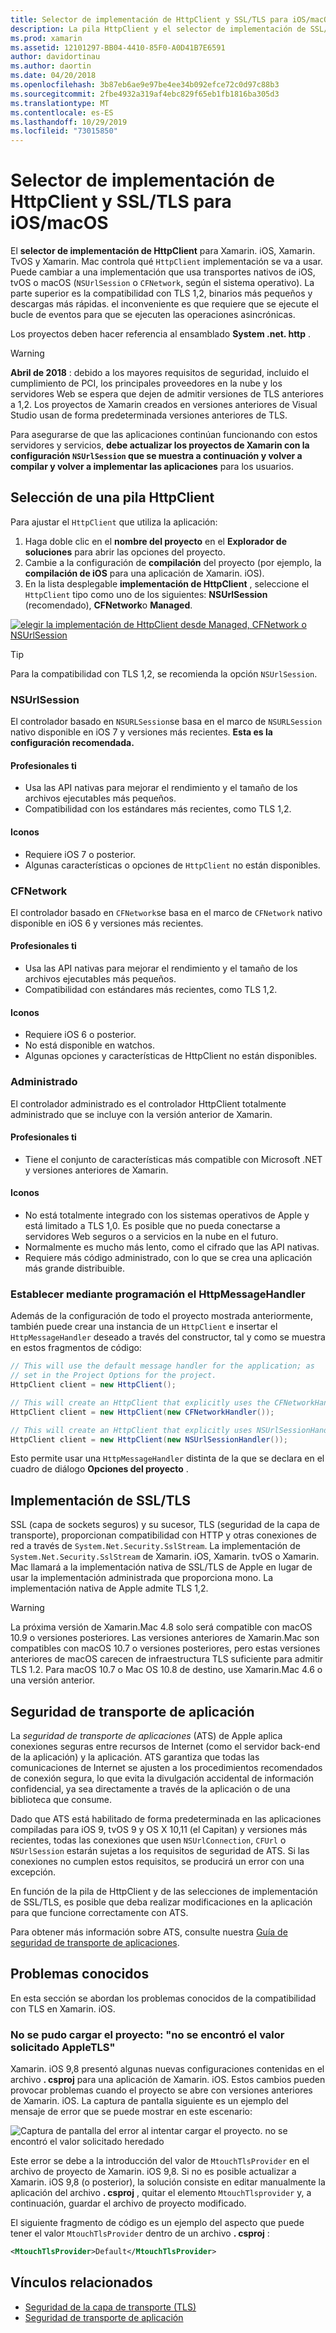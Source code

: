 ```yaml
---
title: Selector de implementación de HttpClient y SSL/TLS para iOS/macOS
description: La pila HttpClient y el selector de implementación de SSL/TLS determinan la implementación de HttpClient y SSL/TLS que usará la aplicación de Xamarin iOS, tvOS o macOS.
ms.prod: xamarin
ms.assetid: 12101297-BB04-4410-85F0-A0D41B7E6591
author: davidortinau
ms.author: daortin
ms.date: 04/20/2018
ms.openlocfilehash: 3b87eb6ae9e97be4ee34b092efce72c0d97c88b3
ms.sourcegitcommit: 2fbe4932a319af4ebc829f65eb1fb1816ba305d3
ms.translationtype: MT
ms.contentlocale: es-ES
ms.lasthandoff: 10/29/2019
ms.locfileid: "73015850"
---
```

# <a name="httpclient-and-ssltls-implementation-selector-for-iosmacos"></a>Selector de implementación de HttpClient y SSL/TLS para iOS/macOS

El **selector de implementación de HttpClient** para Xamarin. iOS, Xamarin. TvOS y Xamarin. Mac controla qué `HttpClient` implementación se va a usar. Puede cambiar a una implementación que usa transportes nativos de iOS, tvOS o macOS (`NSUrlSession` o `CFNetwork`, según el sistema operativo). La parte superior es la compatibilidad con TLS 1,2, binarios más pequeños y descargas más rápidas. el inconveniente es que requiere que se ejecute el bucle de eventos para que se ejecuten las operaciones asincrónicas.

Los proyectos deben hacer referencia al ensamblado **System .net. http** .

> [!WARNING]
> **Abril de 2018** : debido a los mayores requisitos de seguridad, incluido el cumplimiento de PCI, los principales proveedores en la nube y los servidores Web se espera que dejen de admitir versiones de TLS anteriores a 1,2. Los proyectos de Xamarin creados en versiones anteriores de Visual Studio usan de forma predeterminada versiones anteriores de TLS.
>
> Para asegurarse de que las aplicaciones continúan funcionando con estos servidores y servicios, **debe actualizar los proyectos de Xamarin con la configuración `NSUrlSession` que se muestra a continuación y volver a compilar y volver a implementar las aplicaciones** para los usuarios.

## <a name="selecting-an-httpclient-stack"></a>Selección de una pila HttpClient

Para ajustar el `HttpClient` que utiliza la aplicación:

1. Haga doble clic en el **nombre del proyecto** en el **Explorador de soluciones** para abrir las opciones del proyecto.
2. Cambie a la configuración de **compilación** del proyecto (por ejemplo, la **compilación de iOS** para una aplicación de Xamarin. iOS).
3. En la lista desplegable **implementación de HttpClient** , seleccione el `HttpClient` tipo como uno de los siguientes: **NSUrlSession** (recomendado), **CFNetwork**o **Managed**.

[![elegir la implementación de HttpClient desde Managed, CFNetwork o NSUrlSession](http-stack-images/http-xs-sml.png)](http-stack-images/http-xs.png#lightbox)

> [!TIP]
> Para la compatibilidad con TLS 1,2, se recomienda la opción `NSUrlSession`.

### <a name="nsurlsession"></a>NSUrlSession

El controlador basado en `NSURLSession`se basa en el marco de `NSURLSession` nativo disponible en iOS 7 y versiones más recientes. 
**Esta es la configuración recomendada.**

#### <a name="pros"></a>Profesionales ti

- Usa las API nativas para mejorar el rendimiento y el tamaño de los archivos ejecutables más pequeños.
- Compatibilidad con los estándares más recientes, como TLS 1,2.

#### <a name="cons"></a>Iconos

- Requiere iOS 7 o posterior.
- Algunas características o opciones de `HttpClient` no están disponibles.

### <a name="cfnetwork"></a>CFNetwork

El controlador basado en `CFNetwork`se basa en el marco de `CFNetwork` nativo disponible en iOS 6 y versiones más recientes.

#### <a name="pros"></a>Profesionales ti

- Usa las API nativas para mejorar el rendimiento y el tamaño de los archivos ejecutables más pequeños.
- Compatibilidad con estándares más recientes, como TLS 1,2.

#### <a name="cons"></a>Iconos

- Requiere iOS 6 o posterior.
- No está disponible en watchos.
- Algunas opciones y características de HttpClient no están disponibles.

### <a name="managed"></a>Administrado

El controlador administrado es el controlador HttpClient totalmente administrado que se incluye con la versión anterior de Xamarin.

#### <a name="pros"></a>Profesionales ti

- Tiene el conjunto de características más compatible con Microsoft .NET y versiones anteriores de Xamarin.

#### <a name="cons"></a>Iconos

- No está totalmente integrado con los sistemas operativos de Apple y está limitado a TLS 1,0. Es posible que no pueda conectarse a servidores Web seguros o a servicios en la nube en el futuro.
- Normalmente es mucho más lento, como el cifrado que las API nativas.
- Requiere más código administrado, con lo que se crea una aplicación más grande distribuible.

### <a name="programmatically-setting-the-httpmessagehandler"></a>Establecer mediante programación el HttpMessageHandler

Además de la configuración de todo el proyecto mostrada anteriormente, también puede crear una instancia de un `HttpClient` e insertar el `HttpMessageHandler` deseado a través del constructor, tal y como se muestra en estos fragmentos de código:

```csharp
// This will use the default message handler for the application; as
// set in the Project Options for the project.
HttpClient client = new HttpClient();

// This will create an HttpClient that explicitly uses the CFNetworkHandler
HttpClient client = new HttpClient(new CFNetworkHandler());

// This will create an HttpClient that explicitly uses NSUrlSessionHandler
HttpClient client = new HttpClient(new NSUrlSessionHandler());
```

Esto permite usar una `HttpMessageHandler` distinta de la que se declara en el cuadro de diálogo **Opciones del proyecto** .

## <a name="ssltls-implementation"></a>Implementación de SSL/TLS

SSL (capa de sockets seguros) y su sucesor, TLS (seguridad de la capa de transporte), proporcionan compatibilidad con HTTP y otras conexiones de red a través de `System.Net.Security.SslStream`. La implementación de `System.Net.Security.SslStream` de Xamarin. iOS, Xamarin. tvOS o Xamarin. Mac llamará a la implementación nativa de SSL/TLS de Apple en lugar de usar la implementación administrada que proporciona mono. La implementación nativa de Apple admite TLS 1,2.

> [!WARNING]
> La próxima versión de Xamarin.Mac 4.8 solo será compatible con macOS 10.9 o versiones posteriores.
> Las versiones anteriores de Xamarin.Mac son compatibles con macOS 10.7 o versiones posteriores, pero estas versiones anteriores de macOS carecen de infraestructura TLS suficiente para admitir TLS 1.2. Para macOS 10.7 o Mac OS 10.8 de destino, use Xamarin.Mac 4.6 o una versión anterior.

## <a name="app-transport-security"></a>Seguridad de transporte de aplicación

La _seguridad de transporte de aplicaciones_ (ATS) de Apple aplica conexiones seguras entre recursos de Internet (como el servidor back-end de la aplicación) y la aplicación. ATS garantiza que todas las comunicaciones de Internet se ajusten a los procedimientos recomendados de conexión segura, lo que evita la divulgación accidental de información confidencial, ya sea directamente a través de la aplicación o de una biblioteca que consume.

Dado que ATS está habilitado de forma predeterminada en las aplicaciones compiladas para iOS 9, tvOS 9 y OS X 10,11 (el Capitan) y versiones más recientes, todas las conexiones que usen `NSUrlConnection`, `CFUrl` o `NSUrlSession` estarán sujetas a los requisitos de seguridad de ATS. Si las conexiones no cumplen estos requisitos, se producirá un error con una excepción.

En función de la pila de HttpClient y de las selecciones de implementación de SSL/TLS, es posible que deba realizar modificaciones en la aplicación para que funcione correctamente con ATS.

Para obtener más información sobre ATS, consulte nuestra [Guía de seguridad de transporte de aplicaciones](~/ios/app-fundamentals/ats.md).

## <a name="known-issues"></a>Problemas conocidos

En esta sección se abordan los problemas conocidos de la compatibilidad con TLS en Xamarin. iOS.

### <a name="project-failed-to-load-with-error-requested-value-appletls-wasnt-found"></a>No se pudo cargar el proyecto: "no se encontró el valor solicitado AppleTLS"

Xamarin. iOS 9,8 presentó algunas nuevas configuraciones contenidas en el archivo **. csproj** para una aplicación de Xamarin. iOS. Estos cambios pueden provocar problemas cuando el proyecto se abre con versiones anteriores de Xamarin. iOS. La captura de pantalla siguiente es un ejemplo del mensaje de error que se puede mostrar en este escenario:

![Captura de pantalla del error al intentar cargar el proyecto. no se encontró el valor solicitado heredado](http-stack-images/tlserror-xs.png)

Este error se debe a la introducción del valor de `MtouchTlsProvider` en el archivo de proyecto de Xamarin. iOS 9,8. Si no es posible actualizar a Xamarin. iOS 9,8 (o posterior), la solución consiste en editar manualmente la aplicación del archivo **. csproj** , quitar el elemento `MtouchTlsprovider` y, a continuación, guardar el archivo de proyecto modificado.

El siguiente fragmento de código es un ejemplo del aspecto que puede tener el valor `MtouchTlsProvider` dentro de un archivo **. csproj** :

```xml
<MtouchTlsProvider>Default</MtouchTlsProvider>
```

## <a name="related-links"></a>Vínculos relacionados

- [Seguridad de la capa de transporte (TLS)](~/cross-platform/app-fundamentals/transport-layer-security.md)
- [Seguridad de transporte de aplicación](~/ios/app-fundamentals/ats.md)
